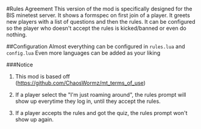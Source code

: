 #Rules Agreement
This version of the mod is specifically designed for the BlS minetest server. It shows a formspec on first join of a player. It greets new players with a list of questions and then the rules. It can be configured so the player who doesn't accept the rules is kicked/banned or even do nothing.


##Configuration
Almost everything can be configured in `rules.lua` and `config.lua`
Even more languages can be added as your liking

###Notice
1. This mod is based off (https://github.com/ChaosWormz/mt_terms_of_use)

2. If a player select the "I'm just roaming around", the rules prompt will show up everytime they log in, until they accept the rules.

3. If a player accepts the rules and got the quiz, the rules prompt won't show up again.

